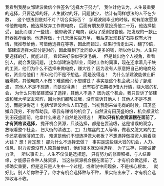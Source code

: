 我看到我朋友邹建波微信个性签名“选择大于努力”，
我估计他认为，人生最重要的选择，只要选择的好，人生就过的好，问题就少，
估计有同样想法的人不在少数，
&nbsp;
这个想法到底对不对？切合实际否？
&nbsp;
邹建波刚毕业的时候，就有朋友愿意带他做电商，他选择放弃工作做电商，
后面有朋友原意投资他二十万，他选择接受，
因此而赚了一些钱，
他带我做了电商，我为了感谢报答他，把发现的一款止鼾器推荐给他，他选择做，十几天爆买百万单，
我后来发现铁矿石期权有大行情，我推荐给他，可惜他选择在等等，因此而错过，结果行情走出来，翻了9倍，
&nbsp;
邹建波选择大部分是对的，因此赚到了比同龄人更多的钱，所以他认为，人生只要选择的好，就能过好，
看起来好像似乎没毛病，
&nbsp;
但是跳出他个人视角，看看别人，就会发现问题，
比如邹建波刚毕业，同时工作的同事，现在还拿着几千块的工资，他们为什么不选择来做电商，赚大钱？
因为没有人原意把自己的电商经验，资金给他们！
所以他们不是不想选，而是没得选！
&nbsp;
为什么邹建波能做止鼾器爆款，其他电商人不做？难道他们不想赚钱？
事实是这个机会我只给了邹建波，
其他人不是不想选，而是没得选！
&nbsp;
还有铁矿石期权9倍大行情，赚大钱的机会，
为什么只有邹建波做了选择，其他人不选？
因为这个机会，我只告诉了邹建波和我大学室友邓辉，因为他们都帮过我，没有告诉其他人！
其他人不是不想选，而是没得选！
包括邹建波合伙人田茂盛，当初我刚来做电商的时候，田茂盛嫌弃我穷，不肯帮助我，等我有赚钱的机会了，自然没有田茂盛的份，机会都没给到田茂盛面前，他拿什么来选？自然是没得选！
&nbsp;
**所以只有机会资源摆在面前了，才有资格谈选择，**
抛开机会资源，只谈选择，都是在耍流氓，这是错误的观念，
&nbsp;
放眼看整个社会，
扫大街的清洁工、工厂打螺丝的工人等等，做着又脏又累的工作还拿着微薄的工资，
难道是他们不想选择做大老板？不想选择做投资人躺着赚大钱？
想！肯定想！
那为什么不选择去做？
&nbsp;
事实是这些赚大钱的机会，人力、信息、财力资源没有人原意给他们，他们根本就没得选择，
为了生存，只能做苦力活，
&nbsp;
所以事实上，人生不仅仅是选择题，
只有努力的修善积福，与人结善缘，才能感召各种人脉资源，
当这些资源机会摆在面前了，才有机会做选择，
选择确实重要，但是这只是人生中一个过程，或者说中间现象，不是核心根本，
&nbsp;
就好比，别人给你种子了，你才有机会选择种与不种，
果实结出来了，才有机会选择收与不收。






